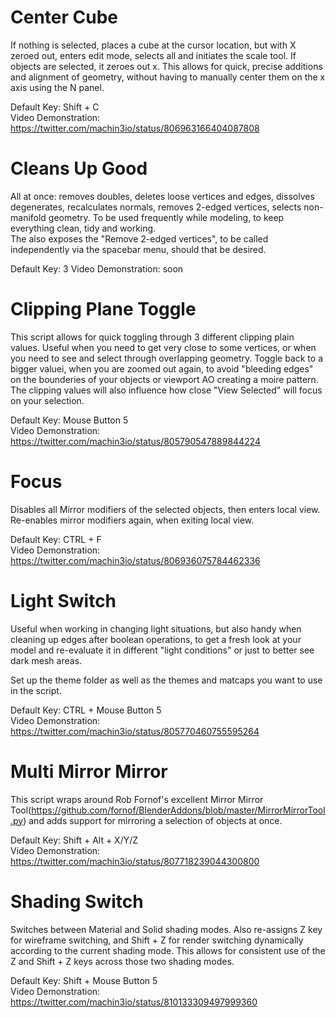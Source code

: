 # Center Cube

If nothing is selected, places a cube at the cursor location, but with X zeroed out, enters edit mode, selects all and initiates the scale tool. If objects are selected, it zeroes out x.
This allows for quick, precise additions and alignment of geometry, without having to manually center them on the x axis using the N panel.

Default Key: Shift + C  
Video Demonstration: https://twitter.com/machin3io/status/806963166404087808  

# Cleans Up Good
All at once: removes doubles, deletes loose vertices and edges, dissolves degenerates, recalculates normals, removes 2-edged vertices, selects non-manifold geometry.
To be used frequently while modeling, to keep everything clean, tidy and working.  
The also exposes the "Remove 2-edged vertices", to be called independently via the spacebar menu, should that be desired.

Default Key: 3 
Video Demonstration: soon


# Clipping Plane Toggle

This script allows for quick toggling through 3 different clipping plain values. Useful when you need to get very close to some vertices, or when you need to see and select through overlapping geometry. Toggle back to a bigger valuei, when you are zoomed out again, to avoid "bleeding edges" on the bounderies of your objects or viewport AO creating a moire pattern.
The clipping values will also influence how close "View Selected" will focus on your selection.


Default Key: Mouse Button 5  
Video Demonstration: https://twitter.com/machin3io/status/805790547889844224


# Focus
Disables all Mirror modifiers of the selected objects, then enters local view. Re-enables mirror modifiers again, when exiting local view.

Default Key: CTRL + F  
Video Demonstration: https://twitter.com/machin3io/status/806936075784462336 


# Light Switch

Useful when working in changing light situations, but also handy when cleaning up edges after boolean operations, to get a fresh look at your model and re-evaluate it in different "light conditions" or just to better see dark mesh areas.

Set up the theme folder as well as the themes and matcaps you want to use in the script.

Default Key: CTRL + Mouse Button 5  
Video Demonstration: https://twitter.com/machin3io/status/805770460755595264
 

# Multi Mirror Mirror
This script wraps around Rob Fornof's excellent Mirror Mirror Tool(https://github.com/fornof/BlenderAddons/blob/master/MirrorMirrorTool.py) and adds support for mirroring a selection of objects at once.

Default Key: Shift + Alt + X/Y/Z  
Video Demonstration: https://twitter.com/machin3io/status/807718239044300800  

# Shading Switch
Switches between Material and Solid shading modes. Also re-assigns Z key for wireframe switching, and Shift + Z for render switching dynamically according to the current shading mode.
This allows for consistent use of the Z and Shift + Z keys across those two shading modes. 

Default Key: Shift + Mouse Button 5   
Video Demonstration: https://twitter.com/machin3io/status/810133309497999360  
